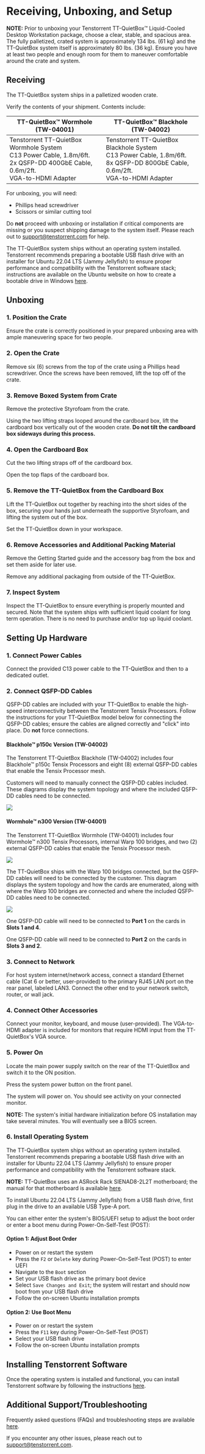 # Receiving, Unboxing, and Setup

**NOTE:** Prior to unboxing your Tenstorrent TT-QuietBox™ Liquid-Cooled Desktop Workstation package, choose a clear, stable, and spacious area. The fully palletized, crated system is approximately 134 lbs. (61 kg) and the TT-QuietBox system itself is approximately 80 lbs. (36 kg). Ensure you have at least two people and enough room for them to maneuver comfortable around the crate and system.

## Receiving

The TT-QuietBox system ships in a palletized wooden crate.

Verify the contents of your shipment. Contents include:

| TT-QuietBox™ Wormhole (TW-04001)                             | TT-QuietBox™ Blackhole (TW-04002)                            |
| ------------------------------------------------------------ | ------------------------------------------------------------ |
| Tenstorrent TT-QuietBox Wormhole System<br />C13 Power Cable, 1.8m/6ft.<br />2x QSFP-DD 400GbE Cable, 0.6m/2ft.<br />VGA-to-HDMI Adapter | Tenstorrent TT-QuietBox Blackhole System<br />C13 Power Cable, 1.8m/6ft.<br />8x QSFP-DD 800GbE Cable, 0.6m/2ft.<br />VGA-to-HDMI Adapter |

For unboxing, you will need:

- Phillips head screwdriver
- Scissors or similar cutting tool

Do **not** proceed with unboxing or installation if critical components are missing or you suspect shipping damage to the system itself. Please reach out to [support@tenstorrent.com](mailto:support@tenstorrent.com) for help.

The TT-QuietBox system ships without an operating system installed. Tenstorrent recommends preparing a bootable USB flash drive with an installer for Ubuntu 22.04 LTS (Jammy Jellyfish) to ensure proper performance and compatibility with the Tenstorrent software stack; instructions are available on the Ubuntu website on how to create a bootable drive in Windows [here](https://ubuntu.com/tutorials/create-a-usb-stick-on-windows#1-overview).

## Unboxing

### 1. Position the Crate

Ensure the crate is correctly positioned in your prepared unboxing area with ample maneuvering space for two people.

### 2. Open the Crate

Remove six (6) screws from the top of the crate using a Phillips head screwdriver. Once the screws have been removed, lift the top off of the crate.

### 3. Remove Boxed System from Crate

Remove the protective Styrofoam from the crate. 

Using the two lifting straps looped around the cardboard box, lift the cardboard box vertically out of the wooden crate. **Do not tilt the cardboard box sideways during this process.**

### 4. Open the Cardboard Box

Cut the two lifting straps off of the cardboard box.

Open the top flaps of the cardboard box.

### 5. Remove the TT-QuietBox from the Cardboard Box

Lift the TT-QuietBox out together by reaching into the short sides of the box, securing your hands just underneath the supportive Styrofoam, and lifting the system out of the box.

Set the TT-QuietBox down in your workspace.

### 6. Remove Accessories and Additional Packing Material

Remove the Getting Started guide and the accessory bag from the box and set them aside for later use. 

Remove any additional packaging from outside of the TT-QuietBox.

### 7. Inspect System

Inspect the TT-QuietBox to ensure everything is properly mounted and secured. Note that the system ships with sufficient liquid coolant for long term operation. There is no need to purchase and/or top up liquid coolant.

## Setting Up Hardware

### 1. Connect Power Cables

Connect the provided C13 power cable to the TT-QuietBox and then to a dedicated outlet.

### 2. Connect QSFP-DD Cables

QSFP-DD cables are included with your TT-QuietBox to enable the high-speed interconnectivity between the Tenstorrent Tensix Processors. Follow the instructions for your TT-QuietBox model below for connecting the QSFP-DD cables; ensure the cables are aligned correctly and "click" into place. Do **not** force connections.

#### Blackhole™ p150c Version (TW-04002)

The Tenstorrent TT-QuietBox Blackhole (TW-04002) includes four Blackhole™ p150c Tensix Processors and eight (8) external QSFP-DD cables that enable the Tensix Processor mesh.

Customers will need to manually connect the QSFP-DD cables included. These diagrams display the system topology and where the included QSFP-DD cables need to be connected. 

![](C:/GitHub/tenstorrent.github.io/core/systems/quietbox/qb_bh_topology.png)

#### Wormhole™ n300 Version (TW-04001)

The Tenstorrent TT-QuietBox Wormhole (TW-04001) includes four Wormhole™ n300 Tensix Processors, internal Warp 100 bridges, and two (2) external QSFP-DD cables that enable the Tensix Processor mesh.

![](C:/GitHub/tenstorrent.github.io/core/aibs/wormhole/images/wh_portspec.png)

The TT-QuietBox ships with the Warp 100 bridges connected, but the QSFP-DD cables will need to be connected by the customer. This diagram displays the system topology and how the cards are enumerated, along with where the Warp 100 bridges are connected and where the included QSFP-DD cables need to be connected. 

![](C:/GitHub/tenstorrent.github.io/core/systems/quietbox/qb_topology.png)

One QSFP-DD cable will need to be connected to **Port 1** on the cards in **Slots 1 and 4**.

One QSFP-DD cable will need to be connected to **Port 2** on the cards in **Slots 3 and 2**.

### 3. Connect to Network

For host system internet/network access, connect a standard Ethernet cable (Cat 6 or better, user-provided) to the primary RJ45 LAN port on the rear panel, labeled LAN3. Connect the other end to  your network switch, router, or wall jack.

### 4. Connect Other Accessories

Connect your monitor, keyboard, and mouse (user-provided). The VGA-to-HDMI adapter is included for monitors that require HDMI input from the TT-QuietBox's VGA source.

### 5. Power On

Locate the main power supply switch on the rear of the TT-QuietBox and switch it to the ON position.

Press the system power button on the front panel.

The system will power on. You should see activity on your connected monitor.

**NOTE:** The system's initial hardware initialization before OS installation may take several minutes. You will eventually see a BIOS screen.

### 6. Install Operating System

The TT-QuietBox system ships without an operating system installed. Tenstorrent recommends preparing a bootable USB flash drive with an installer for Ubuntu 22.04 LTS (Jammy Jellyfish) to ensure proper performance and compatibility with the Tenstorrent software stack. 

**NOTE:** TT-QuietBox uses an ASRock Rack SIENAD8-2L2T motherboard; the manual for that motherboard is available [here](https://www.asrockrack.com/general/productdetail.asp?Model=SIENAD8-2L2T#Manual).

To install Ubuntu 22.04 LTS (Jammy Jellyfish) from a USB flash drive, first plug in the drive to an available USB Type-A port.

You can either enter the system's BIOS/UEFI setup to adjust the boot order or enter a boot menu during Power-On-Self-Test (POST):

#### Option 1: Adjust Boot Order

- Power on or restart the system
- Press the `F2` or `Delete` key during Power-On-Self-Test (POST) to enter UEFI
- Navigate to the `Boot` section
- Set your USB flash drive as the primary boot device
- Select `Save Changes and Exit`; the system will restart and should now boot from your USB flash drive
- Follow the on-screen Ubuntu installation prompts

#### Option 2: Use Boot Menu

- Power on or restart the system
- Press the `F11` key during Power-On-Self-Test (POST)
- Select your USB flash drive
- Follow the on-screen Ubuntu installation prompts

## Installing Tenstorrent Software

Once the operating system is installed and functional, you can install Tenstorrent software by following the instructions [here](https://docs.tenstorrent.com/getting-started/README.html).

## Additional Support/Troubleshooting

Frequently asked questions (FAQs) and troubleshooting steps are available [here](./support.md).

If you encounter any other issues, please reach out to [support@tenstorrent.com](mailto:support@tenstorrent.com).